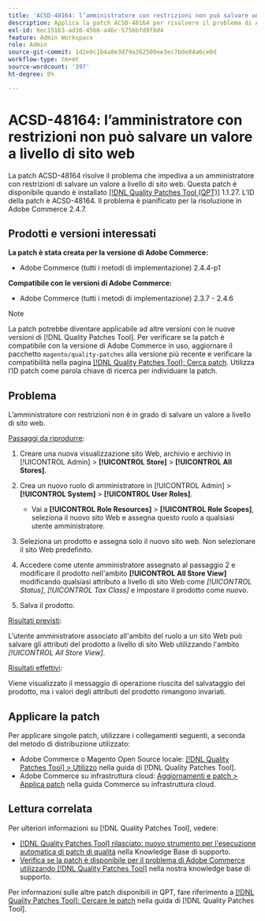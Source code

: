 ```yaml
---
title: 'ACSD-48164: l’amministratore con restrizioni non può salvare un valore a livello di sito web'
description: Applica la patch ACSD-48164 per risolvere il problema di Adobe Commerce, a causa del quale un amministratore con restrizioni non può salvare un valore a livello di sito web.
exl-id: 6ec15163-ad30-4566-a46c-5756bfd9f8d4
feature: Admin Workspace
role: Admin
source-git-commit: 1d2e0c1b4a8e3d79a362500ee3ec7bde84a6ce0d
workflow-type: tm+mt
source-wordcount: '397'
ht-degree: 0%

---
```


# ACSD-48164: l’amministratore con restrizioni non può salvare un valore a livello di sito web

La patch ACSD-48164 risolve il problema che impediva a un amministratore con restrizioni di salvare un valore a livello di sito web. Questa patch è disponibile quando è installato [[!DNL Quality Patches Tool (QPT)]](/help/announcements/adobe-commerce-announcements/magento-quality-patches-released-new-tool-to-self-serve-quality-patches.md) 1.1.27. L’ID della patch è ACSD-48164. Il problema è pianificato per la risoluzione in Adobe Commerce 2.4.7.

## Prodotti e versioni interessati

**La patch è stata creata per la versione di Adobe Commerce:**

* Adobe Commerce (tutti i metodi di implementazione) 2.4.4-p1

**Compatibile con le versioni di Adobe Commerce:**

* Adobe Commerce (tutti i metodi di implementazione) 2.3.7 - 2.4.6

>[!NOTE]
>
>La patch potrebbe diventare applicabile ad altre versioni con le nuove versioni di [!DNL Quality Patches Tool]. Per verificare se la patch è compatibile con la versione di Adobe Commerce in uso, aggiornare il pacchetto `magento/quality-patches` alla versione più recente e verificare la compatibilità nella pagina [[!DNL Quality Patches Tool]: Cerca patch](https://experienceleague.adobe.com/tools/commerce-quality-patches/index.html). Utilizza l’ID patch come parola chiave di ricerca per individuare la patch.

## Problema

L’amministratore con restrizioni non è in grado di salvare un valore a livello di sito web.

<u>Passaggi da riprodurre</u>:

1. Creare una nuova visualizzazione sito Web, archivio e archivio in [!UICONTROL Admin] > **[!UICONTROL Store]** > **[!UICONTROL All Stores]**.
1. Crea un nuovo ruolo di amministratore in [!UICONTROL Admin] > **[!UICONTROL System]** > **[!UICONTROL User Roles]**.

   * Vai a **[!UICONTROL Role Resources]** > **[!UICONTROL Role Scopes]**, seleziona il nuovo sito Web e assegna questo ruolo a qualsiasi utente amministratore.

1. Seleziona un prodotto e assegna solo il nuovo sito web. Non selezionare il sito Web predefinito.
1. Accedere come utente amministratore assegnato al passaggio 2 e modificare il prodotto nell&#39;ambito **[!UICONTROL All Store View]** modificando qualsiasi attributo a livello di sito Web come *[!UICONTROL Status]*, *[!UICONTROL Tax Class]* e impostare il prodotto come nuovo.
1. Salva il prodotto.

<u>Risultati previsti</u>:

L&#39;utente amministratore associato all&#39;ambito del ruolo a un sito Web può salvare gli attributi del prodotto a livello di sito Web utilizzando l&#39;ambito *[!UICONTROL All Store View]*.

<u>Risultati effettivi</u>:

Viene visualizzato il messaggio di operazione riuscita del salvataggio del prodotto, ma i valori degli attributi del prodotto rimangono invariati.

## Applicare la patch

Per applicare singole patch, utilizzare i collegamenti seguenti, a seconda del metodo di distribuzione utilizzato:

* Adobe Commerce o Magento Open Source locale: [[!DNL Quality Patches Tool] > Utilizzo](https://experienceleague.adobe.com/docs/commerce-operations/tools/quality-patches-tool/usage.html) nella guida di [!DNL Quality Patches Tool].
* Adobe Commerce su infrastruttura cloud: [Aggiornamenti e patch > Applica patch](https://experienceleague.adobe.com/docs/commerce-cloud-service/user-guide/develop/upgrade/apply-patches.html) nella guida Commerce su infrastruttura cloud.

## Lettura correlata

Per ulteriori informazioni su [!DNL Quality Patches Tool], vedere:

* [[!DNL Quality Patches Tool] rilasciato: nuovo strumento per l&#39;esecuzione automatica di patch di qualità](/help/announcements/adobe-commerce-announcements/magento-quality-patches-released-new-tool-to-self-serve-quality-patches.md) nella Knowledge Base di supporto.
* [Verifica se la patch è disponibile per il problema di Adobe Commerce utilizzando  [!DNL Quality Patches Tool]](/help/support-tools/patches-available-in-qpt-tool/check-patch-for-magento-issue-with-magento-quality-patches.md) nella nostra knowledge base di supporto.

Per informazioni sulle altre patch disponibili in QPT, fare riferimento a [[!DNL Quality Patches Tool]: Cercare le patch](https://experienceleague.adobe.com/tools/commerce-quality-patches/index.html) nella guida di [!DNL Quality Patches Tool].
